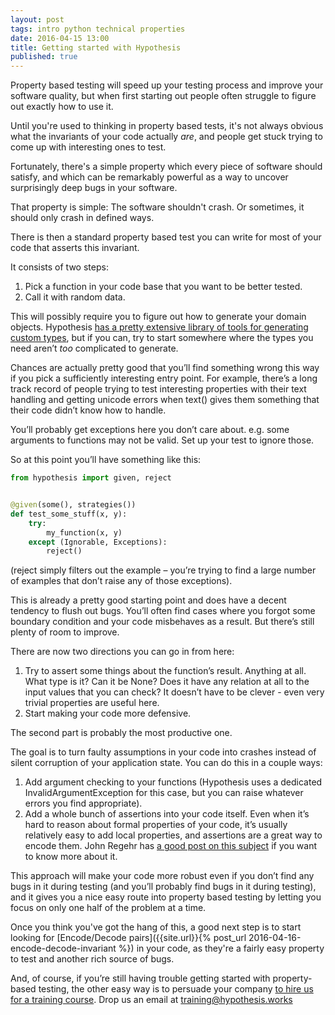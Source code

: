 ```yaml
---
layout: post
tags: intro python technical properties
date: 2016-04-15 13:00
title: Getting started with Hypothesis
published: true
---
```


Property based testing will speed up your testing process and improve your software quality,
but when first starting out people often struggle to figure out exactly how to use it.

Until you're used to thinking in property based tests, it's not always obvious what the invariants of your
code actually *are*, and people get stuck trying to come up with interesting ones to test.

Fortunately, there's a simple property which every piece of software should satisfy, and which can be
remarkably powerful as a way to uncover surprisingly deep bugs in your software.

<!--more-->

That property is simple: The software shouldn't crash. Or sometimes, it should only crash in defined
ways.

There is then a standard property based test you can write for most of your code that asserts this
invariant.

It consists of two steps:

1. Pick a function in your code base that you want to be better tested.
2. Call it with random data.

This will possibly require you to figure out how to generate your domain objects. Hypothesis
[has a pretty extensive library of tools for generating custom types](http://hypothesis.readthedocs.org/en/release/data.html),
but if you can, try to start somewhere where the types you need aren’t *too* complicated to generate.

Chances are actually pretty good that you’ll find something wrong this way if you pick a
sufficiently interesting entry point. For example, there’s a long track record of people trying to
test interesting properties with their text handling and getting unicode errors when text()
gives them something that their code didn’t know how to handle.

You’ll probably get exceptions here you don’t care about. e.g. some arguments to functions may not be valid.
Set up your test to ignore those.

So at this point you’ll have something like this:

```python
from hypothesis import given, reject


@given(some(), strategies())
def test_some_stuff(x, y):
    try:
        my_function(x, y)
    except (Ignorable, Exceptions):
        reject()
```

(reject simply filters out the example – you’re trying to find a large number of examples that don’t raise any of those exceptions).

This is already a pretty good starting point and does have a decent tendency to flush out bugs. You’ll often
find cases where you forgot some boundary condition and your code misbehaves as a result. But there’s still plenty of room to improve.

There are now two directions you can go in from here:

1. Try to assert some things about the function’s result. Anything at all. What type is it?
   Can it be None? Does it have any relation at all to the input values that you can check?
   It doesn’t have to be clever - even very trivial properties are useful here.
2. Start making your code more defensive.

The second part is probably the most productive one.

The goal is to turn faulty assumptions in your code into crashes instead of silent corruption of your application state. You can do this in a couple ways:

1. Add argument checking to your functions (Hypothesis uses a dedicated InvalidArgumentException for this case, but you can raise whatever errors you find appropriate).
2. Add a whole bunch of assertions into your code itself.
Even when it’s hard to reason about formal properties of your code, it’s usually relatively easy to add local properties, and assertions are a great way to encode them. John Regehr has [a good post on this subject](http://blog.regehr.org/archives/1091) if you want to know more about it.

This approach will make your code more robust even if you don’t find any bugs in it during testing (and you’ll probably find bugs in it during testing), and it gives you a nice easy route into property based testing by letting you focus on only one half of the problem at a time.

Once you think you've got the hang of this, a good next step is to start looking for [Encode/Decode pairs]({{site.url}}{% post_url 2016-04-16-encode-decode-invariant %}) in
your code, as they're a fairly easy property to test and another rich source of bugs.

And, of course, if you’re still having trouble getting started with property-based testing, the other easy way is to persuade your company [to hire us for a training course](/training/). Drop us an email at [training@hypothesis.works](mailto:training@hypothesis.works])
